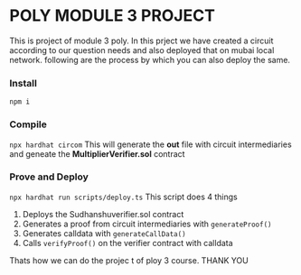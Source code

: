 # POLY MODULE 3 PROJECT
This is project of module 3 poly. In this prject we have created a circuit according to our question needs and also
deployed that on mubai local network.
following are the process by which you can also deploy the same.


### Install
`npm i`

### Compile
`npx hardhat circom` 
This will generate the **out** file with circuit intermediaries and geneate the **MultiplierVerifier.sol** contract

### Prove and Deploy
`npx hardhat run scripts/deploy.ts`
This script does 4 things  
1. Deploys the Sudhanshuverifier.sol contract
2. Generates a proof from circuit intermediaries with `generateProof()`
3. Generates calldata with `generateCallData()`
4. Calls `verifyProof()` on the verifier contract with calldata

Thats how we can do the projec t of ploy 3 course.
THANK YOU
